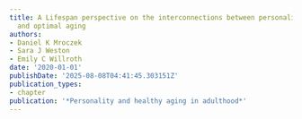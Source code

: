 ```yaml
---
title: A Lifespan perspective on the interconnections between personality, health,
  and optimal aging
authors:
- Daniel K Mroczek
- Sara J Weston
- Emily C Willroth
date: '2020-01-01'
publishDate: '2025-08-08T04:41:45.303151Z'
publication_types:
- chapter
publication: '*Personality and healthy aging in adulthood*'
---
```

